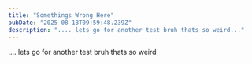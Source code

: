 ```yaml
---
title: "Somethings Wrong Here"
pubDate: "2025-08-18T09:59:48.239Z"
description: ".... lets go for another test bruh thats so weird..."
---
```


.... lets go for another test bruh thats so weird